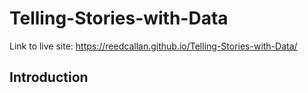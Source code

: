 # Telling-Stories-with-Data

Link to live site: https://reedcallan.github.io/Telling-Stories-with-Data/
## Introduction
